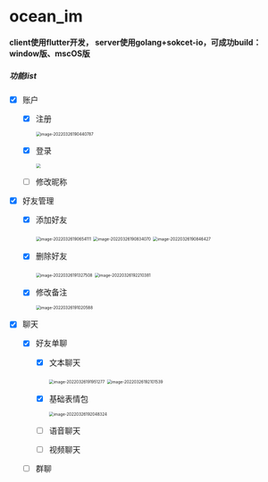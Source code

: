 # ocean_im

**client使用flutter开发， server使用golang+sokcet-io，可成功build：window版、mscOS版**

##### 功能list

- [x] 账户

  - [x] 注册

    <img src="https://gitee.com/OCEAN-TEAM/ocean-im/blob/dev1.0.0/图片/image-20220326190440787.png" alt="image-20220326190440787" style="zoom:50%;" />

  - [x] 登录

    <img src="https://gitee.com/OCEAN-TEAM/ocean-im/blob/dev1.0.0/图片/image-20220326190459260.png" style="zoom:50%;" />

  - [ ] 修改昵称

- [x] 好友管理

  - [x] 添加好友

    <img src="https://gitee.com/OCEAN-TEAM/ocean-im/blob/dev1.0.0/图片/image-20220326190654111.png" alt="image-20220326190654111" style="zoom:50%;" />

    <img src="https://gitee.com/OCEAN-TEAM/ocean-im/blob/dev1.0.0/图片/image-20220326190834070.png" alt="image-20220326190834070" style="zoom:50%;" />

    <img src="https://gitee.com/OCEAN-TEAM/ocean-im/blob/dev1.0.0/图片/image-20220326190846427.png" alt="image-20220326190846427" style="zoom:50%;" />

    

  - [x] 删除好友

    <img src="https://gitee.com/OCEAN-TEAM/ocean-im/blob/dev1.0.0/图片/image-20220326191327508.png" alt="image-20220326191327508" style="zoom:50%;" />

    <img src="https://gitee.com/OCEAN-TEAM/ocean-im/blob/dev1.0.0/图片/image-20220326192210381.png" alt="image-20220326192210381" style="zoom:50%;" />

  - [x] 修改备注

    <img src="https://gitee.com/OCEAN-TEAM/ocean-im/blob/dev1.0.0/图片/image-20220326191020588.png" alt="image-20220326191020588" style="zoom:50%;" />

- [x] 聊天

  - [x] 好友单聊

    - [x] 文本聊天

      <img src="https://gitee.com/OCEAN-TEAM/ocean-im/blob/dev1.0.0/图片/image-20220326191951277.png" alt="image-20220326191951277" style="zoom:50%;" />

      <img src="https://gitee.com/OCEAN-TEAM/ocean-im/blob/dev1.0.0/图片/image-20220326192101539.png" alt="image-20220326192101539" style="zoom:50%;" />

    - [x] 基础表情包

      <img src="https://gitee.com/OCEAN-TEAM/ocean-im/blob/dev1.0.0/图片/image-20220326192048324.png" alt="image-20220326192048324" style="zoom:50%;" />

    - [ ] 语音聊天

    - [ ] 视频聊天

  - [ ] 群聊
